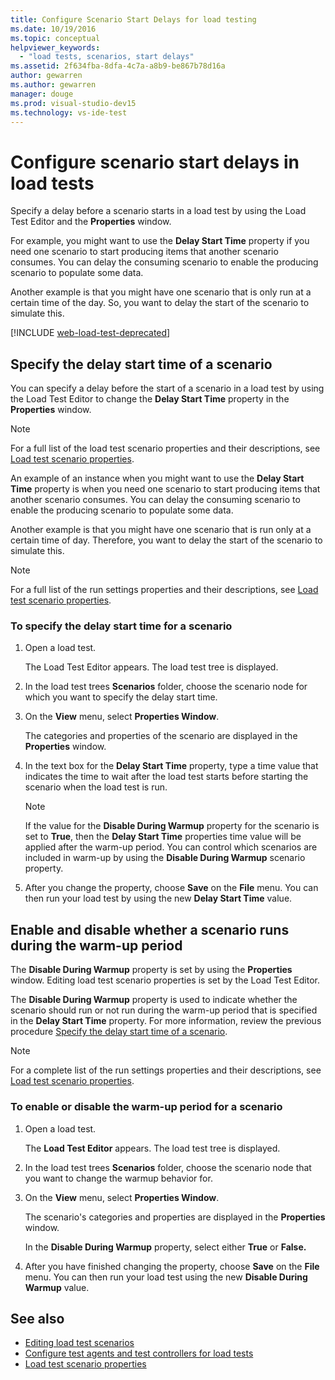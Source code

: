 ```yaml
---
title: Configure Scenario Start Delays for load testing
ms.date: 10/19/2016
ms.topic: conceptual
helpviewer_keywords:
  - "load tests, scenarios, start delays"
ms.assetid: 2f634fba-8dfa-4c7a-a8b9-be867b78d16a
author: gewarren
ms.author: gewarren
manager: douge
ms.prod: visual-studio-dev15
ms.technology: vs-ide-test
---
```

# Configure scenario start delays in load tests

Specify a delay before a scenario starts in a load test by using the Load Test Editor and the **Properties** window.

For example, you might want to use the **Delay Start Time** property if you need one scenario to start producing items that another scenario consumes. You can delay the consuming scenario to enable the producing scenario to populate some data.

Another example is that you might have one scenario that is only run at a certain time of the day. So, you want to delay the start of the scenario to simulate this.

[!INCLUDE [web-load-test-deprecated](includes/web-load-test-deprecated.md)]

## Specify the delay start time of a scenario

You can specify a delay before the start of a scenario in a load test by using the Load Test Editor to change the **Delay Start Time** property in the **Properties** window.

> [!NOTE]
> For a full list of the load test scenario properties and their descriptions, see [Load test scenario properties](../test/load-test-scenario-properties.md).

 An example of an instance when you might want to use the **Delay Start Time** property is when you need one scenario to start producing items that another scenario consumes. You can delay the consuming scenario to enable the producing scenario to populate some data.

 Another example is that you might have one scenario that is run only at a certain time of day. Therefore, you want to delay the start of the scenario to simulate this.

> [!NOTE]
> For a full list of the run settings properties and their descriptions, see [Load test scenario properties](../test/load-test-scenario-properties.md).

### To specify the delay start time for a scenario

1. Open a load test.

     The Load Test Editor appears. The load test tree is displayed.

2. In the load test trees **Scenarios** folder, choose the scenario node for which you want to specify the delay start time.

3. On the **View** menu, select **Properties Window**.

     The categories and properties of the scenario are displayed in the **Properties** window.

4. In the text box for the **Delay Start Time** property, type a time value that indicates the time to wait after the load test starts before starting the scenario when the load test is run.

    > [!NOTE]
    > If the value for the **Disable During Warmup** property for the scenario is set to **True**, then the **Delay Start Time** properties time value will be applied after the warm-up period. You can control which scenarios are included in warm-up by using the **Disable During Warmup** scenario property.

5. After you change the property, choose **Save** on the **File** menu. You can then run your load test by using the new **Delay Start Time** value.

## Enable and disable whether a scenario runs during the warm-up period

The **Disable During Warmup** property is set by using the **Properties** window. Editing load test scenario properties is set by the Load Test Editor.

 The **Disable During Warmup** property is used to indicate whether the scenario should run or not run during the warm-up period that is specified in the **Delay Start Time** property. For more information, review the previous procedure [Specify the delay start time of a scenario](#specify-the-delay-start-time-of-a-scenario).

> [!NOTE]
> For a complete list of the run settings properties and their descriptions, see [Load test scenario properties](../test/load-test-scenario-properties.md).

### To enable or disable the warm-up period for a scenario

1. Open a load test.

     The **Load Test Editor** appears. The load test tree is displayed.

2. In the load test trees **Scenarios** folder, choose the scenario node that you want to change the warmup behavior for.

3. On the **View** menu, select **Properties Window**.

     The scenario's categories and properties are displayed in the **Properties** window.

     In the **Disable During Warmup** property, select either **True** or **False.**

4. After you have finished changing the property, choose **Save** on the **File** menu. You can then run your load test using the new **Disable During Warmup** value.

## See also

- [Editing load test scenarios](../test/edit-load-test-scenarios.md)
- [Configure test agents and test controllers for load tests](../test/configure-test-agents-and-controllers-for-load-tests.md)
- [Load test scenario properties](../test/load-test-scenario-properties.md)